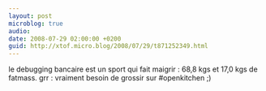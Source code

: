 ```yaml
---
layout: post
microblog: true
audio: 
date: 2008-07-29 02:00:00 +0200
guid: http://xtof.micro.blog/2008/07/29/t871252349.html
---
```

le debugging bancaire est un sport qui fait maigrir : 68,8 kgs et 17,0 kgs de fatmass. grr : vraiment besoin de grossir sur #openkitchen ;)
